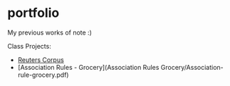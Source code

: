 # portfolio
My previous works of note :)

Class Projects: 
- [Reuters Corpus](./Reuters-Author-and-Text-Clustering.ipynb)
- [Association Rules - Grocery](Association Rules Grocery/Association-rule-grocery.pdf)


